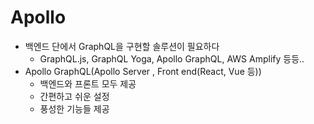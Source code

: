 # Apollo

- 백엔드 단에서 GraphQL을 구현할 솔루션이 필요하다
    - GraphQL.js, GraphQL Yoga, Apollo GraphQL, AWS Amplify 등등..
- Apollo GraphQL(Apollo Server , Front end(React, Vue 등))
    - 백엔드와 프론트 모두 제공
    - 간편하고 쉬운 설정
    - 풍성한 기능들 제공